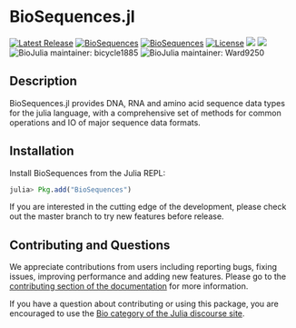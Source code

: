 # BioSequences.jl

[![Latest Release](https://img.shields.io/github/release/BioJulia/BioSequences.jl.svg)](https://github.com/BioJulia/BioSequences.jl/releases/latest)
[![BioSequences](http://pkg.julialang.org/badges/BioSequences_0.5.svg)](http://pkg.julialang.org/?pkg=BioSequences)
[![BioSequences](http://pkg.julialang.org/badges/BioSequences_0.6.svg)](http://pkg.julialang.org/?pkg=BioSequences)
[![License](https://img.shields.io/badge/license-MIT-green.svg)](https://github.com/BioJulia/BioSequences.jl/blob/master/LICENSE)
[![](https://img.shields.io/badge/docs-stable-blue.svg)](https://biojulia.github.io/BioSequences.jl/stable)
[![](https://img.shields.io/badge/docs-latest-blue.svg)](https://biojulia.github.io/BioSequences.jl/latest)
![BioJulia maintainer: bicycle1885](https://img.shields.io/badge/BioJulia%20Maintainer-bicycle1885-orange.svg)
![BioJulia maintainer: Ward9250](https://img.shields.io/badge/BioJulia%20Maintainer-Ward9250-orange.svg)


## Description

BioSequences.jl provides DNA, RNA and amino acid sequence data types for the
julia language, with a comprehensive set of methods for common operations and
IO of major sequence data formats.   

## Installation

Install BioSequences from the Julia REPL:

```julia
julia> Pkg.add("BioSequences")
```

If you are interested in the cutting edge of the development, please check out
the master branch to try new features before release.

## Contributing and Questions

We appreciate contributions from users including reporting bugs, fixing issues,
improving performance and adding new features.
Please go to the [contributing section of the documentation](biojulia.github.io/BioSequences.jl/stable/contributing)
for more information.

If you have a question about
contributing or using this package, you are encouraged to use the
[Bio category of the Julia discourse
site](https://discourse.julialang.org/c/domain/bio).
